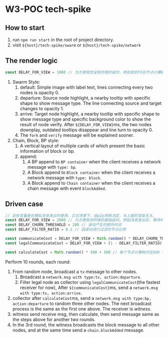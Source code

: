 # W3-POC tech-spike

## How to start
1. run `npm run start` in the root of project directory.
1. visit `${host}/tech-spike/swarm` or `${host}/tech-spike/network`

## The render logic

```javascript
const DELAY_FOR_VIEW = 1000 // 为方便视觉呈现所做的延时。例如收到TX后节点计算BP，假设计算很快，那么节点上的样式会突变。这里加这个延时，以延缓tx的消失
```

1. Swarm Style:
    1. default: Simple image with label text, lines connecting every two nodes is opacity 0.
    1. departure: Source node highlight, a nearby tooltip with specific shape to show message type. The line connecting source and target changes to opacity 1.
    1. arrive: Target node highlight, a nearby tooltip with specific shape to show message type and specific background color to show the result of node verify. After `${DELAY_FOR_VIEW}`ms, the two nodes downplay, outdated tooltips disappear and line turn to opacity 0.
    1. The `fork` and `verify` message will be explained sooner.
1. Chain, Block, BP style:
    1. A vertical layout of multiple cards of which present the basic information of block or bp.
    1. append: 
        1. A BP append to `BP container` when the client receives a network message with `type: bp`.
        1. A Block append to `Block container` when the client receives a network message with `type: block`.
        1. A Block append to `Chain container` when the client receives a chain message with event `blockAdded`.

## Driven case

```javascript
// 这些变量是在模拟消息发出时使用，正式场景下，由p2p网络决定，与上面的渲染无关。
const DELAY_FOR_VIEW = 2000 // 为方便观测所做的基础延时。例如消息发出后，等待时长后，再进行接收。
const DELAY_CHURN_THRESHOLD = 200 // 波动产生的额外时间
const DELAY_FILTER_RATIO = 0.2 // 因波动进行过滤的节点比例

const communicateCost = DELAY_FOR_VIEW + Math.random() * DELAY_CHURN_THRESHOLD // 以上面参数为例，每个节点通信时长在 2000 ~ 2200ms，其中超过2160ms的视为超时
const legalCommunicateCost = DELAY_FOR_VIEW + (1 - DELAY_FILTER_RATIO) * DELAY_CHURN_THRESHOLD // 以上面参数为例，通信时长小于2160ms的视为合法

const calculateCost = Math.random() * 500 + 500 // 每个节点计算耗时在500 ~ 1000ms内波动
```

Perform 10 rounds, each round:
1. From random node, broadcast a `tx` message to other nodes.
    1. Broadcast a `network.msg with type:tx, action:departure`.
    1. Filter legal node as collector using `legalCommunicateCost`(the fastest receiver for now), After `${communicateCost}`ms, send a `network.msg with type:tx, action:arrive`.
1. collector after `calculateCost`ms, send a `network.msg with type:bp, action:departure` to random three other nodes. The next broadcast process is the same as the first one above. The receiver is *witness*.
1. witness send receive msg, then calculate, then send message same as the steps above for another two rounds.
3. In the 3rd round, the witness broadcasts the block message to all other nodes, and at the same time send a `chain.blockAdded` message.
